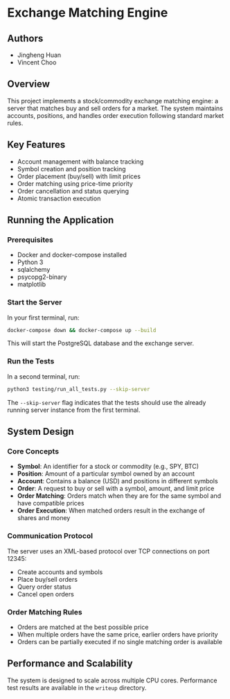 # Exchange Matching Engine

## Authors
- Jingheng Huan
- Vincent Choo

## Overview
This project implements a stock/commodity exchange matching engine: a server that matches buy and sell orders for a market. The system maintains accounts, positions, and handles order execution following standard market rules.

## Key Features
- Account management with balance tracking
- Symbol creation and position tracking
- Order placement (buy/sell) with limit prices
- Order matching using price-time priority
- Order cancellation and status querying
- Atomic transaction execution

## Running the Application

### Prerequisites
- Docker and docker-compose installed
- Python 3
- sqlalchemy
- psycopg2-binary
- matplotlib

### Start the Server
In your first terminal, run:
```bash
docker-compose down && docker-compose up --build
```
This will start the PostgreSQL database and the exchange server.

### Run the Tests
In a second terminal, run:
```bash
python3 testing/run_all_tests.py --skip-server
```
The `--skip-server` flag indicates that the tests should use the already running server instance from the first terminal.

## System Design

### Core Concepts
- **Symbol**: An identifier for a stock or commodity (e.g., SPY, BTC)
- **Position**: Amount of a particular symbol owned by an account
- **Account**: Contains a balance (USD) and positions in different symbols
- **Order**: A request to buy or sell with a symbol, amount, and limit price
- **Order Matching**: Orders match when they are for the same symbol and have compatible prices
- **Order Execution**: When matched orders result in the exchange of shares and money

### Communication Protocol
The server uses an XML-based protocol over TCP connections on port 12345:
- Create accounts and symbols
- Place buy/sell orders
- Query order status
- Cancel open orders

### Order Matching Rules
- Orders are matched at the best possible price
- When multiple orders have the same price, earlier orders have priority
- Orders can be partially executed if no single matching order is available

## Performance and Scalability
The system is designed to scale across multiple CPU cores. Performance test results are available in the `writeup` directory. 
